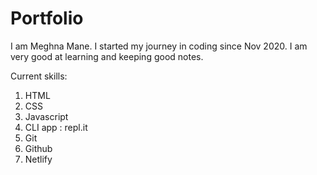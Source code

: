 # Portfolio

I am Meghna Mane. I started my journey in coding since Nov 2020. 
I am very good at learning and keeping good notes.

Current skills:
1. HTML
1. CSS
1. Javascript
1. CLI app : repl.it
1. Git
1. Github
1. Netlify



